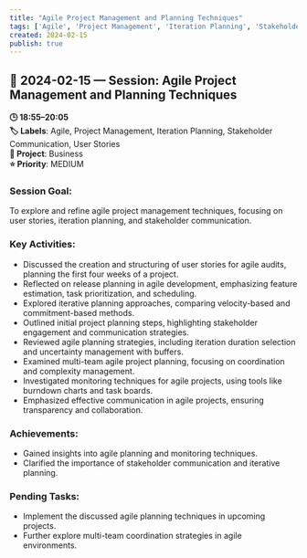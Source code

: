 ```yaml
---
title: "Agile Project Management and Planning Techniques"
tags: ['Agile', 'Project Management', 'Iteration Planning', 'Stakeholder Communication', 'User Stories']
created: 2024-02-15
publish: true
---
```


## 📅 2024-02-15 — Session: Agile Project Management and Planning Techniques

**🕒 18:55–20:05**  
**🏷️ Labels**: Agile, Project Management, Iteration Planning, Stakeholder Communication, User Stories  
**📂 Project**: Business  
**⭐ Priority**: MEDIUM  


### Session Goal:
To explore and refine agile project management techniques, focusing on user stories, iteration planning, and stakeholder communication.

### Key Activities:
- Discussed the creation and structuring of user stories for agile audits, planning the first four weeks of a project.
- Reflected on release planning in agile development, emphasizing feature estimation, task prioritization, and scheduling.
- Explored iterative planning approaches, comparing velocity-based and commitment-based methods.
- Outlined initial project planning steps, highlighting stakeholder engagement and communication strategies.
- Reviewed agile planning strategies, including iteration duration selection and uncertainty management with buffers.
- Examined multi-team agile project planning, focusing on coordination and complexity management.
- Investigated monitoring techniques for agile projects, using tools like burndown charts and task boards.
- Emphasized effective communication in agile projects, ensuring transparency and collaboration.

### Achievements:
- Gained insights into agile planning and monitoring techniques.
- Clarified the importance of stakeholder communication and iterative planning.

### Pending Tasks:
- Implement the discussed agile planning techniques in upcoming projects.
- Further explore multi-team coordination strategies in agile environments.
